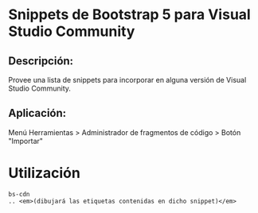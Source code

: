 # Snippets de Bootstrap 5 para Visual Studio Community

## Descripción:

Provee una lista de snippets para incorporar en alguna versión de Visual Studio Community. 

## Aplicación:

Menú Herramientas > Administrador de fragmentos de código > Botón "Importar"

# Utilización

```
bs-cdn 
.. <em>(dibujará las etiquetas contenidas en dicho snippet)</em>
```